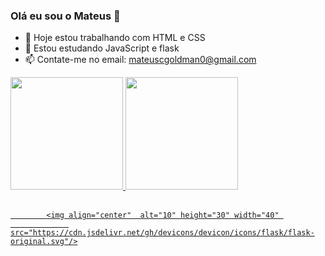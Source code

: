 ### Olá eu sou o Mateus 👋
- 🔭 Hoje estou trabalhando com HTML e CSS
- 🌱 Estou estudando JavaScript e flask
- 📫 Contate-me no email: mateuscgoldman0@gmail.com

<div> 
<a href="https://github.com/MateusCgoldman">
  <img height="180em" src="https://github-readme-stats.vercel.app/api?username=MateusCgoldman&show_icons=true&theme=dark&include_all_commits=true&cout_private=true"/>
  <img height="180em" src="https://github-readme-stats.vercel.app/api/top-langs/?username=MateusCgoldman&layout=compact&langs_cout=16&theme=dracula"/>
</div>
  
  <div style="display: inline_block"><br>
    
    
            <img align="center"  alt="10" height="30" width="40" 
                 src="https://cdn.jsdelivr.net/gh/devicons/devicon/icons/flask/flask-original.svg"/>
          
  
          
    
    
    
    
    
  </div>
